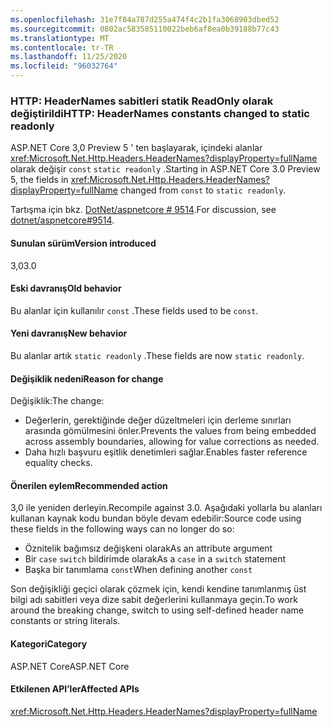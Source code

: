 ```yaml
---
ms.openlocfilehash: 31e7f84a787d255a474f4c2b1fa3068903dbed52
ms.sourcegitcommit: 0802ac583585110022beb6af8ea0b39188b77c43
ms.translationtype: MT
ms.contentlocale: tr-TR
ms.lasthandoff: 11/25/2020
ms.locfileid: "96032764"
---
```

### <a name="http-headernames-constants-changed-to-static-readonly"></a><span data-ttu-id="c6bf8-101">HTTP: HeaderNames sabitleri statik ReadOnly olarak değiştirildi</span><span class="sxs-lookup"><span data-stu-id="c6bf8-101">HTTP: HeaderNames constants changed to static readonly</span></span>

<span data-ttu-id="c6bf8-102">ASP.NET Core 3,0 Preview 5 ' ten başlayarak, içindeki alanlar <xref:Microsoft.Net.Http.Headers.HeaderNames?displayProperty=fullName> olarak değişir `const` `static readonly` .</span><span class="sxs-lookup"><span data-stu-id="c6bf8-102">Starting in ASP.NET Core 3.0 Preview 5, the fields in <xref:Microsoft.Net.Http.Headers.HeaderNames?displayProperty=fullName> changed from `const` to `static readonly`.</span></span>

<span data-ttu-id="c6bf8-103">Tartışma için bkz. [DotNet/aspnetcore # 9514](https://github.com/dotnet/aspnetcore/issues/9514).</span><span class="sxs-lookup"><span data-stu-id="c6bf8-103">For discussion, see [dotnet/aspnetcore#9514](https://github.com/dotnet/aspnetcore/issues/9514).</span></span>

#### <a name="version-introduced"></a><span data-ttu-id="c6bf8-104">Sunulan sürüm</span><span class="sxs-lookup"><span data-stu-id="c6bf8-104">Version introduced</span></span>

<span data-ttu-id="c6bf8-105">3,0</span><span class="sxs-lookup"><span data-stu-id="c6bf8-105">3.0</span></span>

#### <a name="old-behavior"></a><span data-ttu-id="c6bf8-106">Eski davranış</span><span class="sxs-lookup"><span data-stu-id="c6bf8-106">Old behavior</span></span>

<span data-ttu-id="c6bf8-107">Bu alanlar için kullanılır `const` .</span><span class="sxs-lookup"><span data-stu-id="c6bf8-107">These fields used to be `const`.</span></span>

#### <a name="new-behavior"></a><span data-ttu-id="c6bf8-108">Yeni davranış</span><span class="sxs-lookup"><span data-stu-id="c6bf8-108">New behavior</span></span>

<span data-ttu-id="c6bf8-109">Bu alanlar artık `static readonly` .</span><span class="sxs-lookup"><span data-stu-id="c6bf8-109">These fields are now `static readonly`.</span></span>

#### <a name="reason-for-change"></a><span data-ttu-id="c6bf8-110">Değişiklik nedeni</span><span class="sxs-lookup"><span data-stu-id="c6bf8-110">Reason for change</span></span>

<span data-ttu-id="c6bf8-111">Değişiklik:</span><span class="sxs-lookup"><span data-stu-id="c6bf8-111">The change:</span></span>

* <span data-ttu-id="c6bf8-112">Değerlerin, gerektiğinde değer düzeltmeleri için derleme sınırları arasında gömülmesini önler.</span><span class="sxs-lookup"><span data-stu-id="c6bf8-112">Prevents the values from being embedded across assembly boundaries, allowing for value corrections as needed.</span></span>
* <span data-ttu-id="c6bf8-113">Daha hızlı başvuru eşitlik denetimleri sağlar.</span><span class="sxs-lookup"><span data-stu-id="c6bf8-113">Enables faster reference equality checks.</span></span>

#### <a name="recommended-action"></a><span data-ttu-id="c6bf8-114">Önerilen eylem</span><span class="sxs-lookup"><span data-stu-id="c6bf8-114">Recommended action</span></span>

<span data-ttu-id="c6bf8-115">3,0 ile yeniden derleyin.</span><span class="sxs-lookup"><span data-stu-id="c6bf8-115">Recompile against 3.0.</span></span> <span data-ttu-id="c6bf8-116">Aşağıdaki yollarla bu alanları kullanan kaynak kodu bundan böyle devam edebilir:</span><span class="sxs-lookup"><span data-stu-id="c6bf8-116">Source code using these fields in the following ways can no longer do so:</span></span>

* <span data-ttu-id="c6bf8-117">Öznitelik bağımsız değişkeni olarak</span><span class="sxs-lookup"><span data-stu-id="c6bf8-117">As an attribute argument</span></span>
* <span data-ttu-id="c6bf8-118">Bir `case` `switch` bildirimde olarak</span><span class="sxs-lookup"><span data-stu-id="c6bf8-118">As a `case` in a `switch` statement</span></span>
* <span data-ttu-id="c6bf8-119">Başka bir tanımlama `const`</span><span class="sxs-lookup"><span data-stu-id="c6bf8-119">When defining another `const`</span></span>

<span data-ttu-id="c6bf8-120">Son değişikliği geçici olarak çözmek için, kendi kendine tanımlanmış üst bilgi adı sabitleri veya dize sabit değerlerini kullanmaya geçin.</span><span class="sxs-lookup"><span data-stu-id="c6bf8-120">To work around the breaking change, switch to using self-defined header name constants or string literals.</span></span>

#### <a name="category"></a><span data-ttu-id="c6bf8-121">Kategori</span><span class="sxs-lookup"><span data-stu-id="c6bf8-121">Category</span></span>

<span data-ttu-id="c6bf8-122">ASP.NET Core</span><span class="sxs-lookup"><span data-stu-id="c6bf8-122">ASP.NET Core</span></span>

#### <a name="affected-apis"></a><span data-ttu-id="c6bf8-123">Etkilenen API’ler</span><span class="sxs-lookup"><span data-stu-id="c6bf8-123">Affected APIs</span></span>

<xref:Microsoft.Net.Http.Headers.HeaderNames?displayProperty=fullName>

<!-- 

#### Affected APIs

`T:Microsoft.Net.Http.Headers.HeaderNames`

-->

